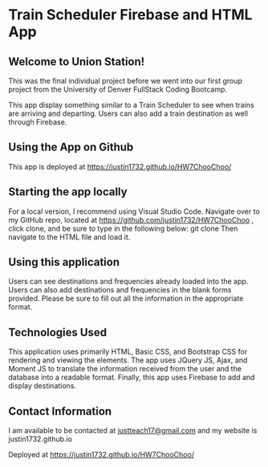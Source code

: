 # Train Scheduler Firebase and HTML App
## Welcome to Union Station!

This was the final individual project before we went into our first group project from the University of Denver FullStack Coding Bootcamp.

This app display something similar to a Train Scheduler to see when trains are arriving and departing. Users can also add a train destination as well through Firebase.

## Using the App on Github

This app is deployed at https://justin1732.github.io/HW7ChooChoo/

## Starting the app locally

For a local version, I recommend using Visual Studio Code. Navigate over to my GitHub repo, located at https://github.com/justin1732/HW7ChooChoo , click clone, and be sure to type in the following below:
git clone
Then navigate to the HTML file and load it.

## Using this application

Users can see destinations and frequencies already loaded into the app. Users can also add destinations and frequencies in the blank forms provided. Please be sure to fill out all the information in the appropriate format.

## Technologies Used

This application uses primarily HTML, Basic CSS, and Bootstrap CSS for rendering and viewing the elements. The app uses JQuery JS, Ajax, and Moment JS to translate the information received from the user and the database into a readable format. Finally, this app uses Firebase to add and display destinations.

## Contact Information
I am available to be contacted at justteach17@gmail.com and my website is justin1732.github.io 

Deployed at https://justin1732.github.io/HW7ChooChoo/
